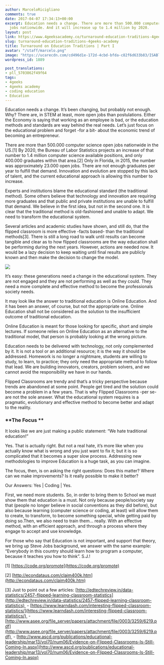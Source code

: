 ```yaml
---
author: MarceloRicigliano
comments: true
date: 2017-04-07 17:34:13+00:00
excerpt: Education needs a change. There are more than 500.000 computer science open
  jobs nationwide. And it will increase up to 1.4 million by 2020.
layout: post
link: https://www.4geeksacademy.co/turnaround-education-traditions-4geeks-academy/
slug: turnaround-education-traditions-4geeks-academy
title: Turnaround on Education Traditions | Part I
avatar: "/staff/marcelo.png"
image: "https://ucarecdn.com/cd496d1e-172d-4cbd-bfda-c82f6d633b83/ISABlogCover.png"
wordpress_id: 1889

post_translations:
- pll_5703862f49f64
tags:
- 4geeks
- 4geeks academy
- coding education
- Education
---
```


Education needs a change. It’s been changing, but probably not enough. Why? There are, in STEM at least, more open jobs than postulations. Either the Economy is saying that working as an employee is bad, or the education methods and standards are way behind the real needs. Let’s just focus on the educational problem and forget -for a bit- about the economic trend of becoming an entrepreneur.

There are more than 500.000 computer science open jobs nationwide in the US.[1] By 2020, the Bureau of Labor Statistics projects an increase of that number to 1.4 million computer science available positions, and only 400.000 graduates within that area.[2] Only in Florida, in 2015, the number was approximately 23.000 open jobs. There are not enough graduates per year to fulfill that demand. Innovation and evolution are stopped by this lack of talent, and the current educational approach is allowing this number to increase.

Experts and institutions blame the educational standard (the traditional method). Some others believe that technology and innovation are requiring more graduates and that public and private institutions are unable to fulfill that demand. We believe in the first idea, but not in the second one. It is clear that the traditional method is old-fashioned and unable to adapt. We need to transform the educational system.

Several articles and academic studies have shown, and still do, that the flipped classroom is more effective -facts based- than the traditional methods[3]. There is still a long road to walk until results can become tangible and clear as to how flipped classrooms are the way education shall be performing during the next years. However, actions are needed now. It would be a lazy decision to keep waiting until final results are publicly known and then make the decision to change the model.

![](https://4geeksacademy.co/wp-content/uploads/2017/04/Picture1-300x115.png)

It’s easy: these generations need a change in the educational system. They are not engaged and they are not performing as well as they could. They need a more complete and effective method to become the professionals society needs.

It may look like the answer to traditional education is Online Education. And it has been an answer, of course, but not the appropriate one. Online Education shall not be considered as the solution to the insufficient outcome of traditional education.

Online Education is meant for those looking for specific, short and simple lectures. If someone relies on Online Education as an alternative to the traditional model, that person is probably looking at the wrong picture.

Education needs to be delivered with technology, not only complemented by it. It is not a tool or an additional resource; it is the way it should be addressed. Homework is no longer a nightmare, students are willing to study, to learn, to practice; they only need the appropriate method to follow that lead. We are building innovators, creators, problem solvers, and we cannot avoid the responsibility we have in our hands.

Flipped Classrooms are trendy and that’s a tricky perspective because trends are abandoned at some point. People get tired and the solution could become a problem in a few years. That is why Flipped Classrooms -per se- are not the sole answer. What the educational system requires is a pragmatic, evolutionary and effective method to become better and adapt to the reality.


### **The Focus **


It looks like we are just making a public statement: “We hate traditional education!”

Yes. That is actually right. But not a real hate, it’s more like when you actually know what is wrong and you just want to fix it; but it is so complicated that it becomes a super slow process. Addressing new methodologies to improve Education is a huge task, as you can imagine.

The focus, then, is on asking the right questions: Does this matter? Where can we make improvements? Is it really possible to make it better?

Our Answers: Yes | Coding | Yes.

First, we need more students. So, in order to bring them to School we must show them that education is a must. Not only because people/society say that (people no longer believe in social conventions as they did before), but also because learning (computer science or coding, at least) will allow them to create, to transform, to become something special, while getting paid by doing so.Then, we also need to train them… really. With an effective method, with an efficient approach, and through a process where they engage to accept and use knowledge.

For those who say that Education is not important, and support that theory, we bring up Steve Jobs background, we answer with the same example: “Everybody in this country should learn how to program a computer, because it teaches you how to think”. S.J.!

[1] [https://code.org/promote](https://code.org/promote)

[2] [http://econdataus.com/claim400k.htm](http://econdataus.com/claim400k.htm)

[3] Just to point out a few articles: [http://edtechreview.in/data-statistics/2457-flipped-learning-classroom-statistics](http://edtechreview.in/data-statistics/2457-flipped-learning-classroom-statistics)  - [https://www.learndash.com/interesting-flipped-classroom-statistics/](https://www.learndash.com/interesting-flipped-classroom-statistics/)  - [http://www.asee.org/file_server/papers/attachment/file/0003/3259/6219.pdf](http://www.asee.org/file_server/papers/attachment/file/0003/3259/6219.pdf)  - [http://www.ascd.org/publications/educational-leadership/mar13/vol70/num06/Evidence-on-Flipped-Classrooms-Is-Still-Coming-In.aspx](http://www.ascd.org/publications/educational-leadership/mar13/vol70/num06/Evidence-on-Flipped-Classrooms-Is-Still-Coming-In.aspx)


